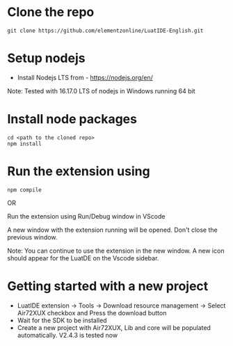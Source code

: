 # Clone the repo

```
git clone https://github.com/elementzonline/LuatIDE-English.git
```

# Setup nodejs 

- Install Nodejs LTS from - https://nodejs.org/en/ 

Note: Tested with 16.17.0 LTS of nodejs in Windows running 64 bit 

# Install node packages

```
cd <path to the cloned repo>
npm install
```

# Run the extension using 

```
npm compile
```

OR

Run the extension using Run/Debug window in VScode

A new window with the extension running will be opened. Don't close the previous window. 

Note: You can continue to use the extension in the new window. A new icon should appear for the LuatDE on the Vscode sidebar. 



# Getting started with a new project 


- LuatIDE extension -> Tools -> Download resource management -> Select Air72XUX checkbox and Press the download button
- Wait for the SDK to be installed
- Create a new project with Air72XUX, Lib and core will be populated automatically. V2.4.3 is tested now